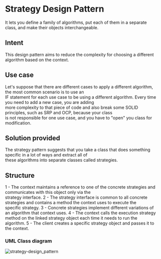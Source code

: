 # Strategy Design Pattern
It lets you define a family of algorithms, put each of them in a separate class, and make their objects interchangeable.

## Intent
This design pattern aims to reduce the complexity for choosing a different algorithm based on the context.

## Use case
Let's suppose that there are different cases to apply a different algorithm, the most common scenario is to use an \
IF statement for each use case to be using a different algorithm. Every time you need to add a new case, you are adding\
more complexity to that piece of code and also break some SOLID principles, such as SRP and OCP, because your class \
is not responsible for one use case, and you have to "open" you class for modification.

## Solution provided
The strategy pattern suggests that you take a class that does something specific in a lot of ways and extract all of \
these algorithms into separate classes called strategies.

## Structure
1 - The context maintains a reference to one of the concrete strategies and communicates with this object only via the \
strategy interface.
2 - The strategy interface is common to all concrete strategies and contains a method the context uses to execute the \
specific strategy.
3 - Concrete strategies implement different variations of an algorithm that context uses.
4 - The context calls the execution strategy method on the linked strategy object each time it needs to run the \
algorithm.
5 - The client creates a specific strategy object and passes it to the context.

### UML Class diagram
![strategy-design_pattern](https://user-images.githubusercontent.com/50167034/179615304-6901a374-200e-4461-8db8-c4610e02b11a.png)
